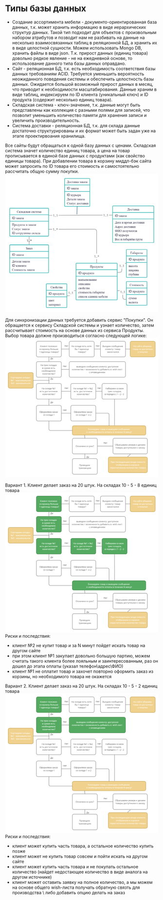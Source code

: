 # Типы базы данных
* Создание ассортимента мебели - документо-ориентированная база данных, т.к. может хранить информацию в виде иерархических структур данных. Такой тип подходит для объектов с произвольным набором атрибутов и позводит нам не разбивать на данные на несколько взаимосвязанных таблиц в реляционной БД, а хранить их в виде целостной сущности. Можем использовать Mongo DB, хранить файлы в виде json. Т.к. прирост данных (единиц товара) довольно редкое явление - не на ежедневной основе, то использование данного типа базы данных оправдано.
* Сайт - реляционная БД, т.к. есть необходимость соответствия базы данных требованиям ACID. Требуется уменьшить вероятность неожиданного поведения системы и обеспечить целостность базы данных. Ожидается большой возможный прирост данных в месяц, что приводит к необходимости масштабирования. Данные храним в виде таблиц, индексируем по ID клиента (уникальный ключ) и ID продукта (содержит несколько единиц товара).
* Складская система - ключ-значение, т.к. данные могут быть представлены как коллекция с разными полями для записей, что позволит уменьшить количество памяти для хранения записи и увеличить производительность. 
* Система доставки - реляционная БД, т.к. для склада данные достаточно структурированы и их формат может быть задан уже на этапе проектирвоания хранилища.

Все сайты будут обращаться к одной базу данных с ценами. Складская система значет количество единиц товара, а цена на товар прописывается в единой базе данных с продуктами (как свойство единицы товара). При добавлении товара в корзину миддл-бэк сайта может запросить по ID товара его стоимость и самостоятельно рассчитать общую сумму покупки.
![alt tag](https://github.com/chukichaeva/1corns-homework/blob/main/img/erd.PNG)

Для синхронизации данных требуется добавить сервис "Покупки". Он обращается к сервису Складской системы и узнает количество, затем рассчитывает стоимость на основе данных из сервиса Продукты. Выбор товара должне производиться согласно следующей логике:
![alt tag](https://github.com/chukichaeva/1corns-homework/blob/main/img/descision.PNG)

Вариант 1. Клиент делает заказ на 20 штук. На складах 10 - 5 - 8 единиц товара
![alt tag](https://github.com/chukichaeva/1corns-homework/blob/main/img/10_5_8.PNG)
Риски и последствия: 
* клиент №2 не купит товар и за N минут пойдет искать товар на другом сайте
* при этом клиент №1 закупает довольно большую партию, можем считать такого клиента более лояльным и заинтересованным, раз он дошел до этапа оплаты (указал телефон\адрес\ФИО) 
* клиент №1 не оплатит товар и захочет повторно оформить заказ из корзины, но необходимого товара не окажется

Вариант 2. Клиент делает заказ на 20 штук. На складах 10 - 5 - 2 единиц товара
![alt tag](https://github.com/chukichaeva/1corns-homework/blob/main/img/10_3_2.PNG)
Риски и последствия: 
* клиент может купить часть товара, а остальное количество купить позже
* клиент может не купить товар совсем и пойти искать на другом сайте
* клиент может купить часть товара и не покупать остальное количество (найдет недостающее количество в виде аналога на другом источнике)
* клиент может оставить заявку на полное количество, а мы можем на основе общего wish-листа получать обратную связть для производства \ либо добавить опцию делать на заказ
